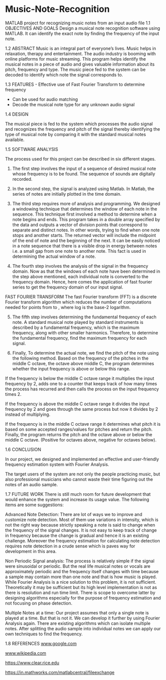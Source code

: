 # Music-Note-Recognition
MATLAB project for recognizing music notes from an input audio file
1.1	OBJECTIVES AND GOALS
Design a musical note recognition software using MATLAB.
It can identify the exact note by finding the frequency of the input note.

1.2 	ABSTRACT
Music is an integral part of everyone’s lives. Music helps in relaxation, therapy and entertainment. The audio industry is booming with online platforms for music streaming. This program helps identify the musical notes in a piece of audio and gives valuable information about its pitch, frequency and type. The music piece fed to the system can be decoded to identify which note the signal corresponds to.


1.3 FEATURES
         -  Effective use of Fast Fourier Transform to determine   frequency
-  Can be used for audio matching
-  Decode the musical note type for any unknown audio signal


1.4 DESIGN

The musical piece is fed to the system which processes the audio signal and recognizes the frequency and pitch of the signal thereby identifying the type of musical note by comparing it with the standard musical notes available.



1.5 	SOFTWARE ANALYSIS

The process used for this project can be described in six different stages. 
1) The first step involves the input of a sequence of desired musical note whose frequency is to be found. The sequence of sounds are digitally recorded. 

2) In the second step, the signal is analyzed using Matlab. In Matlab, the series of notes are initially plotted in the time domain.

3) The third step requires more of analysis and programming. We designed a windowing technique that determines the window of each note in the sequence.  This technique first involved a method to determine when a note begins and ends.
This program takes in a double array specified by the data and outputs a vector of division points that correspond to separate and distinct notes. In other words, trying to find when one note stops and another starts. The returned vector will include the midpoint of the end of note and the beginning of the next. It can be easily noticed in a note sequence that there is a visible drop in energy between notes i.e. a small gap from one note to another note. This fact is used in determining the actual window of a note.

4) The fourth step involves the analysis of the signal in the frequency domain.  Now as that the windows of each note have been determined in the step above mentioned, each individual note is converted to the frequency domain. Hence, here comes the application of fast fourier series to get the frequency domain of our input signal.

FAST FOURIER TRANSFORM
The fast Fourier transform (FFT) is a discrete Fourier transform algorithm which reduces the number of computations needed for  points from  to , where log is the base-2 logarithm.


5) The fifth step involves determining the fundamental frequency of each note.  A standard musical note played by standard instruments is described by a fundamental frequency, which is the maximum frequency, along with other smaller harmonics.  Therefore, to determine the fundamental frequency, find the maximum frequency for each signal.

6) Finally, To determine the actual note, we find the pitch of the note using the following method. Based on the frequency of the pitches in the middle C octave, the octave above middle C, the program determines whether the input frequency is above or below this range. 

If the frequency is below the middle C octave range it multiplies the input frequency by 2, adds one to a counter that keeps track of how many times the process has recurred and then calls the process on the input frequency times 2.

If the frequency is above the middle C octave range it divides the input frequency by 2 and goes through the same process but now it divides by 2 instead of multiplying. 

If the frequency is in the middle C octave range it determines what pitch it is based on some accepted ranges/values for pitches and return the pitch. Finally, the program returns the pitch and the octave above or below the middle C octave.  (Positive for octaves above, negative for octaves below).



1.6    CONCLUSION

In our project, we designed and implemented an effective and user-friendly frequency estimation system with Fourier Analysis. 

The target users of the system are not only the people practicing music, but also professional musicians who cannot waste their time figuring out the notes of an audio sample.


1.7    FUTURE WORK
There is still much room for future development that would enhance the system and increase its usage value. The following items are some suggestions:

Advanced Note Detection: 
There are lot of ways we to improve and customize note detection. Most of them use variations in intensity, which is not the right way because strictly speaking a note is said to change when the frequency of the signal changes. It is not easy to keep track of change in frequency because the change is gradual and hence it is an existing challenge. Moreover the frequency estimation for calculating note detection requires note detection in a crude sense which is paves way for development in this area.

Non Periodic Signal analysis: 
The process is relatively simple if the signal were sinusoidal or periodic. But the real life musical notes or vocals are approximately periodic and the frequency itself changes with time because a sample may contain more than one note and that is how music is played. While Fourier Analysis is a nice solution to this problem, it is not sufficient. Theoretically it may be sufficient but its high level implementation is not as there is resolution and run time limit. There is scope to overcome latter by designing algorithms especially for the purpose of frequency estimation and not focusing on phase detection.

Multiple Notes at a time: 
Our project assumes that only a single note is played at a time. But that is not it. We can develop it further by using Fourier Analysis again. There are existing algorithms which can isolate multiple notes. After splitting the audio sample into individual notes we can apply our own techniques to find the frequency.


1.8   REFERENCES
www.google.com

www.wikipedia.com 

https://www.clear.rice.edu

https://in.mathworks.com/matlabcentral/fileexchange







